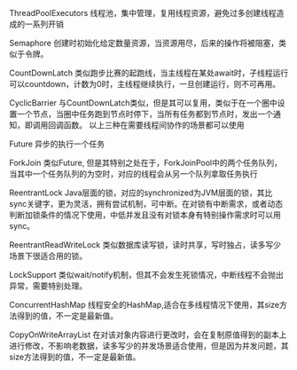 ThreadPoolExecutors
线程池，集中管理，复用线程资源，避免过多创建线程造成的一系列开销

Semaphore
创建时初始化给定数量资源，当资源用尽，后来的操作将被阻塞，类似于令牌。

CountDownLatch
类似跑步比赛的起跑线，当主线程在某处await时，子线程运行可以countdown，计数为0时，主线程继续执行，一旦创建运行，则不可再用。

CyclicBarrier
与CountDownLatch类似，但是其可以复用，类似于在一个圈中设置一个节点，当圈中任务跑到节点时停下，当所有任务都到节点时，发出一个通知，即调用回调函数。
以上三种在需要线程间协作的场景都可以使用

Future
异步的执行一个任务

ForkJoin
类似Future, 但是其特别之处在于，ForkJoinPool中的两个任务队列，当其中一个任务队列的为空时，对应的线程会从另一个队列拿取任务执行

ReentrantLock
Java层面的锁，对应的synchronized为JVM层面的锁，其比sync关键字，更为灵活，拥有尝试机制，可中断。在对锁有中断需求，或者动态判断加锁条件的情况下使用，中低并发且没有对锁本身有特别操作需求时可以用sync。

ReentrantReadWriteLock
类似数据库读写锁，读时共享，写时独占，读多写少场景下很适合用的锁。

LockSupport
类似wait/notify机制，但其不会发生死锁情况，中断线程不会抛出异常，需要特别处理。

ConcurrentHashMap
线程安全的HashMap,适合在多线程情况下使用，其size方法得到的值，不一定是最新值。

CopyOnWriteArrayList
在对该对象内容进行更改时，会在复制原值得到的副本上进行修改，不影响老数据，读多写少的并发场景适合使用，但是因为并发问题，其size方法得到的值，不一定是最新值。